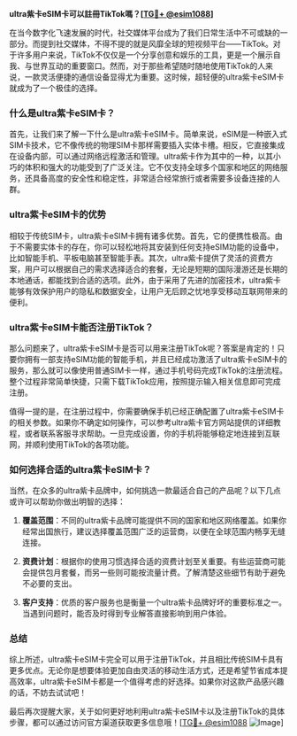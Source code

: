**ultra紫卡eSIM卡可以註冊TikTok嗎？[[TG💪+ @esim1088](https://t.me/s/esim1088)]**

在当今数字化飞速发展的时代，社交媒体平台成为了我们日常生活中不可或缺的一部分。而提到社交媒体，不得不提的就是风靡全球的短视频平台——TikTok。对于许多用户来说，TikTok不仅仅是一个分享创意和娱乐的工具，更是一个展示自我、与世界互动的重要窗口。然而，对于那些希望随时随地使用TikTok的人来说，一款灵活便捷的通信设备显得尤为重要。这时候，超轻便的ultra紫卡eSIM卡就成为了一个极佳的选择。

### 什么是ultra紫卡eSIM卡？

首先，让我们来了解一下什么是ultra紫卡eSIM卡。简单来说，eSIM是一种嵌入式SIM卡技术，它不像传统的物理SIM卡那样需要插入实体卡槽。相反，它直接集成在设备内部，可以通过网络远程激活和管理。ultra紫卡作为其中的一种，以其小巧的体积和强大的功能受到了广泛关注。它不仅支持全球多个国家和地区的网络服务，还具备高度的安全性和稳定性，非常适合经常旅行或者需要多设备连接的人群。

### ultra紫卡eSIM卡的优势

相较于传统SIM卡，ultra紫卡eSIM卡拥有诸多优势。首先，它的便携性极高。由于不需要实体卡的存在，你可以轻松地将其安装到任何支持eSIM功能的设备中，比如智能手机、平板电脑甚至智能手表。其次，ultra紫卡提供了灵活的资费方案，用户可以根据自己的需求选择适合的套餐，无论是短期的国际漫游还是长期的本地通话，都能找到合适的选项。此外，由于采用了先进的加密技术，ultra紫卡能够有效保护用户的隐私和数据安全，让用户无后顾之忧地享受移动互联网带来的便利。

### ultra紫卡eSIM卡能否注册TikTok？

那么问题来了，ultra紫卡eSIM卡是否可以用来注册TikTok呢？答案是肯定的！只要你拥有一部支持eSIM功能的智能手机，并且已经成功激活了ultra紫卡eSIM卡的服务，那么就可以像使用普通SIM卡一样，通过手机号码完成TikTok的注册流程。整个过程非常简单快捷，只需下载TikTok应用，按照提示输入相关信息即可完成注册。

值得一提的是，在注册过程中，你需要确保手机已经正确配置了ultra紫卡eSIM卡的相关参数。如果你不确定如何操作，可以参考ultra紫卡官方网站提供的详细教程，或者联系客服寻求帮助。一旦完成设置，你的手机将能够稳定地连接到互联网，并顺利使用TikTok的各项功能。

### 如何选择合适的ultra紫卡eSIM卡？

当然，在众多的ultra紫卡品牌中，如何挑选一款最适合自己的产品呢？以下几点或许可以帮助你做出明智的选择：

1. **覆盖范围**：不同的ultra紫卡品牌可能提供不同的国家和地区网络覆盖。如果你经常出国旅行，建议选择覆盖范围广泛的运营商，以便在全球范围内畅享无缝连接。
   
2. **资费计划**：根据你的使用习惯选择合适的资费计划至关重要。有些运营商可能会提供包月套餐，而另一些则可能按流量计费。了解清楚这些细节有助于避免不必要的支出。

3. **客户支持**：优质的客户服务也是衡量一个ultra紫卡品牌好坏的重要标准之一。当遇到问题时，能否及时得到专业解答直接影响到用户体验。

### 总结

综上所述，ultra紫卡eSIM卡完全可以用于注册TikTok，并且相比传统SIM卡具有更多优点。无论你是想要体验更加自由灵活的移动生活方式，还是希望节省成本提高效率，ultra紫卡eSIM卡都是一个值得考虑的好选择。如果你对这款产品感兴趣的话，不妨去试试吧！

最后再次提醒大家，关于如何更好地利用ultra紫卡eSIM卡以及注册TikTok的具体步骤，都可以通过访问官方渠道获取更多信息哦！[[TG💪+ @esim1088](https://t.me/s/esim1088) ![Image](https://i.postimg.cc/4NQfJmqS/Snipaste-2025-05-13-00-14-12.png)]